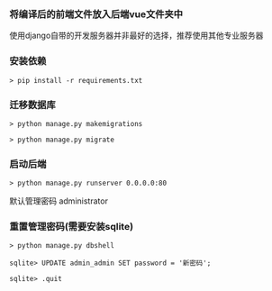 ### 将编译后的前端文件放入后端vue文件夹中

使用django自带的开发服务器并非最好的选择，推荐使用其他专业服务器


### 安装依赖

`> pip install -r requirements.txt`



### 迁移数据库

`> python manage.py makemigrations`

`> python manage.py migrate`



### 启动后端

`> python manage.py runserver 0.0.0.0:80`


默认管理密码 administrator

### 重置管理密码(需要安装sqlite)

`> python manage.py dbshell`

`sqlite> UPDATE admin_admin SET password = '新密码';`

`sqlite> .quit`
